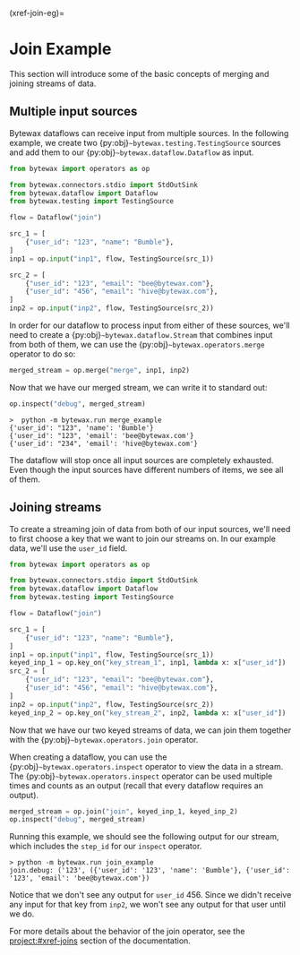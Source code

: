 (xref-join-eg)=
# Join Example

This section will introduce some of the basic concepts of merging and
joining streams of data.

## Multiple input sources

Bytewax dataflows can receive input from multiple sources. In the
following example, we create two
{py:obj}`~bytewax.testing.TestingSource` sources and add them to our
{py:obj}`~bytewax.dataflow.Dataflow` as input.

```python
from bytewax import operators as op

from bytewax.connectors.stdio import StdOutSink
from bytewax.dataflow import Dataflow
from bytewax.testing import TestingSource

flow = Dataflow("join")

src_1 = [
    {"user_id": "123", "name": "Bumble"},
]
inp1 = op.input("inp1", flow, TestingSource(src_1))

src_2 = [
    {"user_id": "123", "email": "bee@bytewax.com"},
    {"user_id": "456", "email": "hive@bytewax.com"},
]
inp2 = op.input("inp2", flow, TestingSource(src_2))
```

In order for our dataflow to process input from either of these
sources, we'll need to create a {py:obj}`~bytewax.dataflow.Stream`
that combines input from both of them, we can use the
{py:obj}`~bytewax.operators.merge` operator to do so:

```python
merged_stream = op.merge("merge", inp1, inp2)
```

Now that we have our merged stream, we can write it to standard out:

```python
op.inspect("debug", merged_stream)
```

```shell
>  python -m bytewax.run merge_example
{'user_id': "123", 'name': 'Bumble'}
{'user_id': "123", 'email': 'bee@bytewax.com'}
{'user_id': "234", 'email': 'hive@bytewax.com'}
```

The dataflow will stop once all input sources are completely
exhausted. Even though the input sources have different numbers of
items, we see all of them.

## Joining streams

To create a streaming join of data from both of our input sources,
we'll need to first choose a key that we want to join our streams on.
In our example data, we'll use the `user_id` field.

```python
from bytewax import operators as op

from bytewax.connectors.stdio import StdOutSink
from bytewax.dataflow import Dataflow
from bytewax.testing import TestingSource

flow = Dataflow("join")

src_1 = [
    {"user_id": "123", "name": "Bumble"},
]
inp1 = op.input("inp1", flow, TestingSource(src_1))
keyed_inp_1 = op.key_on("key_stream_1", inp1, lambda x: x["user_id"])
src_2 = [
    {"user_id": "123", "email": "bee@bytewax.com"},
    {"user_id": "456", "email": "hive@bytewax.com"},
]
inp2 = op.input("inp2", flow, TestingSource(src_2))
keyed_inp_2 = op.key_on("key_stream_2", inp2, lambda x: x["user_id"])
```

Now that we have our two keyed streams of data, we can join them
together with the {py:obj}`~bytewax.operators.join` operator.

When creating a dataflow, you can use the
{py:obj}`~bytewax.operators.inspect` operator to view the data in a
stream. The {py:obj}`~bytewax.operators.inspect` operator can be used
multiple times and counts as an output (recall that every dataflow
requires an output).

```python
merged_stream = op.join("join", keyed_inp_1, keyed_inp_2)
op.inspect("debug", merged_stream)
```

Running this example, we should see the following output for our
stream, which includes the `step_id` for our `inspect` operator.

```shell
> python -m bytewax.run join_example
join.debug: ('123', ({'user_id': '123', 'name': 'Bumble'}, {'user_id': '123', 'email': 'bee@bytewax.com'})
```

Notice that we don't see any output for `user_id` 456. Since we didn't
receive any input for that key from `inp2`, we won't see any output
for that user until we do.

For more details about the behavior of the join operator, see the
<project:#xref-joins> section of the documentation.

